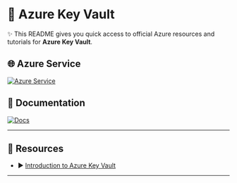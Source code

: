 # 🔐 Azure Key Vault

✨ This README gives you quick access to official Azure resources and tutorials for **Azure Key Vault**.

## 🌐 Azure Service
[![Azure Service](https://img.shields.io/badge/Azure-Key%20Vault-blue?logo=microsoft-azure)](https://azure.microsoft.com/en-us/products/key-vault/)

## 📖 Documentation
[![Docs](https://img.shields.io/badge/Docs-Azure%20Key%20Vault-success?logo=microsoft-azure)](https://learn.microsoft.com/en-us/azure/key-vault/)

---

## 🎥 Resources
- ▶️ [Introduction to Azure Key Vault](https://www.youtube.com/watch?v=JDRixckApxM&list=PLMWaZteqtEaKUh7lI8qqiaf5KScGtHbFq)  

---
